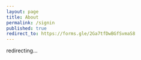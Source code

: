 ```yaml
---
layout: page
title: About
permalink: /signin
published: true
redirect_to: https://forms.gle/2Ga7tfDwBGfSvmaS8
---
```



redirecting...
